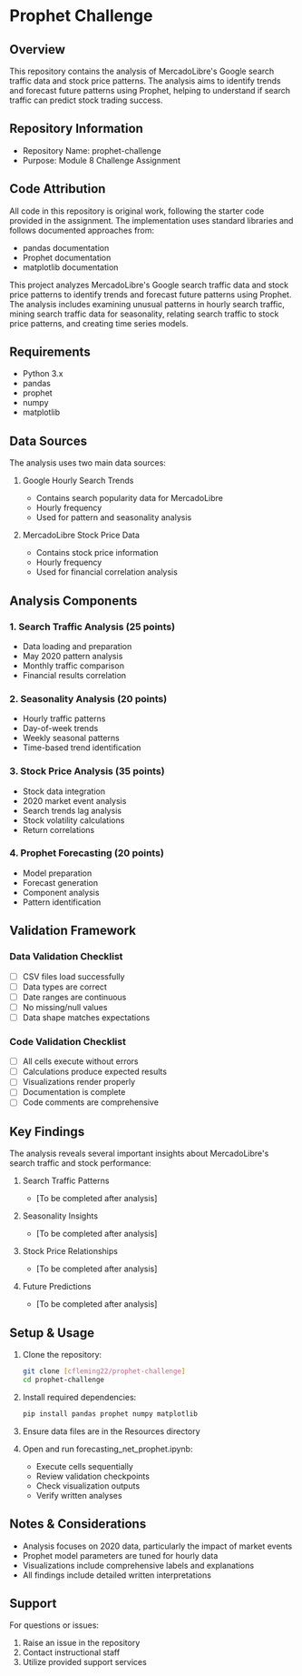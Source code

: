# Prophet Challenge

## Overview
This repository contains the analysis of MercadoLibre's Google search traffic data and stock price patterns. The analysis aims to identify trends and forecast future patterns using Prophet, helping to understand if search traffic can predict stock trading success.

## Repository Information
- Repository Name: prophet-challenge
- Purpose: Module 8 Challenge Assignment

## Code Attribution
All code in this repository is original work, following the starter code provided in the assignment. The implementation uses standard libraries and follows documented approaches from:
- pandas documentation
- Prophet documentation
- matplotlib documentation

This project analyzes MercadoLibre's Google search traffic data and stock price patterns to identify trends and forecast future patterns using Prophet. The analysis includes examining unusual patterns in hourly search traffic, mining search traffic data for seasonality, relating search traffic to stock price patterns, and creating time series models.

## Requirements
- Python 3.x
- pandas
- prophet
- numpy
- matplotlib

## Data Sources
The analysis uses two main data sources:
1. Google Hourly Search Trends
   - Contains search popularity data for MercadoLibre
   - Hourly frequency
   - Used for pattern and seasonality analysis

2. MercadoLibre Stock Price Data
   - Contains stock price information
   - Hourly frequency
   - Used for financial correlation analysis

## Analysis Components

### 1. Search Traffic Analysis (25 points)
- Data loading and preparation
- May 2020 pattern analysis
- Monthly traffic comparison
- Financial results correlation

### 2. Seasonality Analysis (20 points)
- Hourly traffic patterns
- Day-of-week trends
- Weekly seasonal patterns
- Time-based trend identification

### 3. Stock Price Analysis (35 points)
- Stock data integration
- 2020 market event analysis
- Search trends lag analysis
- Stock volatility calculations
- Return correlations

### 4. Prophet Forecasting (20 points)
- Model preparation
- Forecast generation
- Component analysis
- Pattern identification

## Validation Framework

### Data Validation Checklist
- [ ] CSV files load successfully
- [ ] Data types are correct
- [ ] Date ranges are continuous
- [ ] No missing/null values
- [ ] Data shape matches expectations

### Code Validation Checklist
- [ ] All cells execute without errors
- [ ] Calculations produce expected results
- [ ] Visualizations render properly
- [ ] Documentation is complete
- [ ] Code comments are comprehensive

## Key Findings
The analysis reveals several important insights about MercadoLibre's search traffic and stock performance:

1. Search Traffic Patterns
   - [To be completed after analysis]

2. Seasonality Insights
   - [To be completed after analysis]

3. Stock Price Relationships
   - [To be completed after analysis]

4. Future Predictions
   - [To be completed after analysis]

## Setup & Usage
1. Clone the repository:
   ```bash
   git clone [cfleming22/prophet-challenge]
   cd prophet-challenge
   ```

2. Install required dependencies:
   ```bash
   pip install pandas prophet numpy matplotlib
   ```

3. Ensure data files are in the Resources directory

4. Open and run forecasting_net_prophet.ipynb:
   - Execute cells sequentially
   - Review validation checkpoints
   - Check visualization outputs
   - Verify written analyses

## Notes & Considerations
- Analysis focuses on 2020 data, particularly the impact of market events
- Prophet model parameters are tuned for hourly data
- Visualizations include comprehensive labels and explanations
- All findings include detailed written interpretations

## Support
For questions or issues:
1. Raise an issue in the repository
2. Contact instructional staff
3. Utilize provided support services
